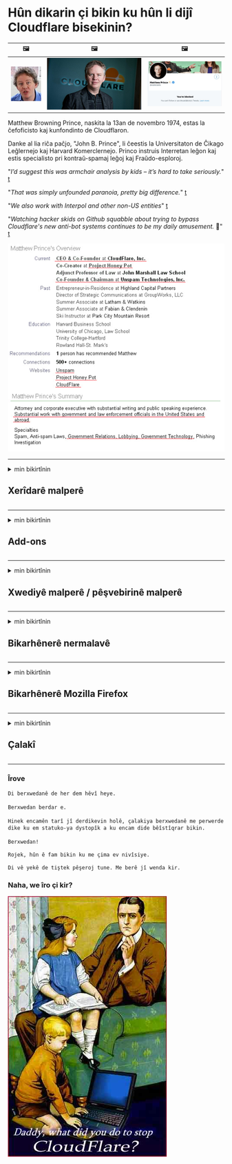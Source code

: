 # Hûn dikarin çi bikin ku hûn li dijî Cloudflare bisekinin?

| 🖼 | 🖼 | 🖼 |
| --- | --- | --- |
| ![](../image/matthew_prince_teen.jpg) | ![](../image/matthew_prince.jpg) | ![](../image/blockedbymatthewprince.jpg) |


Matthew Browning Prince, naskita la 13an de novembro 1974, estas la ĉefoficisto kaj kunfondinto de Cloudflaron.

Danke al lia riĉa paĉjo, "John B. Prince", li ĉeestis la Universitaton de Ĉikago Leĝlernejo kaj Harvard Komerclernejo.
Princo instruis Interretan leĝon kaj estis specialisto pri kontraŭ-spamaj leĝoj kaj Fraŭdo-esploroj.


"*I’d suggest this was armchair analysis by kids – it’s hard to take seriously.*" [t](https://www.theguardian.com/technology/2015/nov/19/cloudflare-accused-by-anonymous-helping-isis)

"*That was simply unfounded paranoia, pretty big difference.*"  [t](https://twitter.com/xxdesmus/status/992757936123359233)

"*We also work with Interpol and other non-US entities*" [t](https://twitter.com/eastdakota/status/1203028504184360960)

"*Watching hacker skids on Github squabble about trying to bypass Cloudflare's new anti-bot systems continues to be my daily amusement.* 🍿" [t](https://twitter.com/eastdakota/status/1273277839102656515)


![](../image/whoismp.jpg)

---


<details>
<summary>min bikirtînin

## Xerîdarê malperê
</summary>


- Ger malpera ku hûn dixwazin Cloudflare bikar tîne, ji wan re vebêjin ku Cloudflare bikar neynin.
  - Li medyaya civakî ya wekî Facebook, Reddit, Twitter an Mastodon qîrîn çênabe. [Kiryarên ji hashtagan bilindtir in.](https://twitter.com/phyzonloop/status/1274132092490862594)
  - Ger hûn dixwazin xwe bikêrhatî bibin hewl bidin ku bi xwediyê malperê re têkiliyê daynin.

[Cloudflare got](https://github.com/Eloston/ungoogled-chromium/issues/783):
```
Em tewsiye dikin ku hûn ji bo karûbarên taybetî an malperên ku hûn bi wan re pirsgirêk derdikevin bigihîjin rêveberan û ezmûna xwe parve bikin.
```

[Heke hûn wê nexwazin, xwediyê malperê vê pirsgirêkê qet nizane.](../PEOPLE.md)

![](../image/liberapay.jpg)

[Mînaka serkeftî](https://counterpartytalk.org/t/turn-off-cloudflare-on-counterparty-co-plz/164/5).<br>
Pirsgirêkek we heye? [Voicedî dengê xwe bilind bikin.](https://github.com/maraoz/maraoz.github.io/issues/1) Mînaka jêrîn.

```
Hûn tenê alîkariya sansura pargîdanî û çavdêriya girseyî dikin.
http://crimeflare.eu.org
```

```
Malpera we di nav baxçeyê dîwarê taybet ê CloudFlare de xespkirina nepenîtiyê ye.
http://crimeflare.eu.org
```

- Hinek dem bikişînin ku polîtîkaya nepeniya malperê bixwînin.
  - heke malper li pişt Cloudflare ye an jî malper karûbarên bi Cloudflare ve girêdayî bikar tîne.

Divê ew rave bike ka "Cloudflare" çi ye, û destûrê bixwaze ku daneyên xwe bi Cloudflare re parve bike. Heke wiya neke dê baweriyê bişkîne û ji malpera tê pirsîn were dûrxistin.

[Mînakek polîtîkaya nepenîtiyê ya qebûlkirî li vir e](https://archive.is/bDlTz) ("Subprocessors" > "Entity Name")

```
Min siyaseta weya nepenîtiyê xwendiye û ez nikarim peyva Cloudflare bibînim.
Ez berdewam nakim ku daneyên bi we re parve bikim ger hûn berdewam bikin ku daneyên min bidin Cloudflare.
http://crimeflare.eu.org
```

Ev mînakek polîtîkaya nepenîtiyê ye ku peyva Cloudflare nîne.
[Liberland Jobs](https://archive.is/daKIr) [privacy policy](https://docsend.com/view/feiwyte):

![](../image/cfwontobey.jpg)

Cloudflare polîtîkaya nepeniya xwe heye.
[Cloudflare ji mirovên doxxing hez dike.](https://www.reddit.com/r/GamerGhazi/comments/2s64fe/be_wary_reporting_to_cloudflare/)

Li vir ji bo forma navnîşkirina malperê mînakek baş e.
AFAIK, sifir malper vê yekê dike. Hûn ê ji wan bawer bikin?

```
Bi tikandina "Sign up for XYZ", hûn ji şert û mercên me yên ragihandinê û nepenîtiyê razî ne.
Hûn jî qebûl dikin ku daneyên xwe bi Cloudflare re parve bikin û di heman demê de bi daxuyaniya nepenîtiya cloudflare re jî dipejirînin.
Ger Cloudflare agahdariya we diweşîne an nahêle hûn bi serveratên me ve werin girêdan, ne sûcê me ye. [*]

[ Tomar kirin ] [ Ez napejirînim ]
```
[*] [PEOPLE.md](../PEOPLE.md)


- Biceribînin ku karûbarê wan bikar neynin. Ji bîr mekin ku hûn ji hêla Cloudflare ve têne temaşekirin.
  - ["I'm in your TLS, sniffin' your passworz"](../image/iminurtls.jpg)

- Li malpera din bigerin. Li ser înternetê alternatîf û oportunîte hene!

- Hevalên xwe qane bikin ku rojane Tor bikar bînin.
  - Divê bênavbûn standarda înterneta vekirî be!
  - [Bala xwe bidinê ku projeya Tor ji vê projeyê hez nake.](../HISTORY.md)

</details>

------

<details>
<summary>min bikirtînin

## Add-ons
</summary>

- Ger geroka we Firefox e, Tor Browser, an Chromium-a Neçandî yek ji van pêvekên li jêr bikar bîne.
  - Heke hûn dixwazin pêvekek nû ya din lê zêde bikin pêşî li wê bipirsin.


| Nav | Pêşvebir | Alîkarî | Dikare Asteng bike | Dikare Agahdar bike | Chrome |
| -------- | -------- | -------- | -------- | -------- | -------- |
| [Bloku Cloudflaron MITM-Atakon](../subfiles/addon/bcma.md) | #Addon | [ ? ](http://crimeflare.eu.org/) | **Erê**     | **Erê**     |  **Erê** |
| [Ĉu ligoj estas vundeblaj al MITM-atako?](../subfiles/addon/ismm.md) | #Addon | [ ? ](http://crimeflare.eu.org/) | Na     | **Erê**     |  **Erê** |
| [Ĉu ĉi tiuj ligoj blokos Tor-uzanton?](../subfiles/addon/isat.md) | #Addon | [ ? ](http://crimeflare.eu.org/) | Na     | **Erê**     |  **Erê** |
| [Block Cloudflare MITM Attack](https://trac.torproject.org/projects/tor/attachment/ticket/24351/block_cloudflare_mitm_attack-1.0.14.1-an%2Bfx.xpi)<br>[**DELETED BY TOR PROJECT**](../HISTORY.md) | nullius | [ ? ](../tool/block_cloudflare_mitm_fx), [Link](http://crimeflare.eu.org/) | **Erê**     | **Erê**     |  Na |
| [TPRB](http://sw.nnpaefp7pkadbxxkhz2agtbv2a4g5sgo2fbmv3i7czaua354334uqqad.onion/) | Sw | [ ? ](http://sw.nnpaefp7pkadbxxkhz2agtbv2a4g5sgo2fbmv3i7czaua354334uqqad.onion/) | **Erê**     | **Erê**     |  Na |
| [Detect Cloudflare](https://addons.mozilla.org/en-US/firefox/addon/detect-cloudflare/) | Frank Otto | [ ? ](https://github.com/traktofon/cf-detect) | Na     | **Erê**     |  Na |
| [True Sight](https://addons.mozilla.org/en-US/firefox/addon/detect-cloudflare-plus/) | claustromaniac | [ ? ](https://github.com/claustromaniac/detect-cloudflare-plus) | Na     | **Erê**     |  Na |
| [Which Cloudflare datacenter am I visiting?](https://addons.mozilla.org/en-US/firefox/addon/cf-pop/) | 依云 | [ ? ](https://github.com/lilydjwg/cf-pop) | Na     | **Erê**     |  Na |


- "Decentraleyes" dikare girêdana "CDNJS (Cloudflare)" rawestîne.
  - Ew nahêle ku gelek daxwaz bigihîjin toran, û pelên herêmî xizmetê dike da ku malperan neşikîne.
  - Pêşvebir bersiv da: "[very concerning indeed](https://github.com/Synzvato/decentraleyes/issues/236#issuecomment-352049501)", "[widespread usage severely centralizes the web](https://github.com/Synzvato/decentraleyes/issues/251#issuecomment-366752049)"

- [Her weha hûn dikarin sertîfîkaya Cloudflare jî ji Desthilatiya Bawernameya xwe (CA) derxînin an jî bêbawer bimînin.](https://www.ssl.com/how-to/remove-root-certificate-firefox/)

</details>

------

<details>
<summary>min bikirtînin

## Xwediyê malperê / pêşvebirinê malperê
</summary>


![](../image/word_cloudflarefree.jpg)

- Çareseriya Cloudflare, Periyod bikar neynin.
  - Hûn dikarin ji wiya çêtir bikin, ne? [Li vir awayê rakirina abonetiyê, plansaziyê, domanan, an hesabên Cloudflare ye.](https://support.cloudflare.com/hc/en-us/articles/200167776-Removing-subscriptions-plans-domains-or-accounts)

| 🖼 | 🖼 |
| --- | --- |
| ![](../image/htmlalertcloudflare.jpg) | ![](../image/htmlalertcloudflare2.jpg) |

- Zêdetir xerîdar dixwazin? Hûn dizanin çi bikin. Hint "jorê rêzê" ye.
  - [Silav, we nivîsand "Em nehîniya we cidî digirin" lê min "Çewtiya 403 Nûkerê Anonîm Qedexe Destûr Nabe" girt.](https://it.slashdot.org/story/19/02/19/0033255/stop-saying-we-take-your-privacy-and-security-seriously) Hûn çima Tor Or VPN asteng dikin? Why çima hûn e-nameyên demkî asteng dikin?

![](../image/anonexist.jpg)

- Bikaranîna Cloudflare dê derfetên qutbûnê zêde bike. Ger servera we kêm be an Cloudflare hilweşe mêvan nikarin xwe bigihînin malpera we.
  - [Ma hûn bi rastî difikirin ku Cloudflare qet naçe?](https://www.ibtimes.com/cloudflare-down-not-working-sites-producing-504-gateway-timeout-errors-2618008) [Another](https://twitter.com/Jedduff/status/1097875615997399040) [sample](https://twitter.com/search?f=tweets&vertical=default&q=Cloudflare%20is%20having%20problems). [Need more](../PEOPLE.md)?

![](../image/cloudflareinternalerror.jpg)

- Bikaranîna Cloudflare ji bo proxy "Xizmeta API", "servera nûvekirina nermalava" an "RSS feed" dê zirarê bide xerîdarê we. Xerîdarek gazî we kir û got "Ez êdî nikarim API-ya we bikar bînim", û hûn nizanin çi diqewime. Cloudflare dikare bi bêdengî xerîdarê we asteng bike. Hûn difikirin baş e?
  - Gelek xerîdar û xwendevanên RSS-serhêl ên serhêl hene. Heke hûn nahêlin mirov abone bibin hûn çima RSS-ê diweşînin?

![](../image/rssfeedovercf.jpg)

- Ma hûn belgeya HTTPS hewce ne? "Bila ryîfre bikin" bikar bînin an jî tenê ji pargîdaniya CA bikirin.

- Ma servera DNS-ê hewce dike? Ma hûn nekarin servera xwe saz bikin? Çawa li ser wan: [Hurricane Electric Free DNS](https://dns.he.net/), [Dyn.com](https://dyn.com/dns/), [1984 Hosting](https://www.1984hosting.com/), [Afraid.Org (Ger hûn TOR bikar bînin dê rêveber hesabê xwe jê bibe)](https://freedns.afraid.org/)
  - [Alternativoj al DNS](../subfiles/alternative/domaindns.md)

- Ji bo xizmeta mêvandariyê digerin? Tenê belaş? Çawa li ser wan: [Onion Service](http://vww6ybal4bd7szmgncyruucpgfkqahzddi37ktceo3ah7ngmcopnpyyd.onion/en/security/network-security/tor/onionservices-best-practices), [Free Web Hosting Area](https://freewha.com/), [Autistici/Inventati Web Site Hosting](https://www.autinv5q6en4gpf4.onion/services/website), [Github Pages](https://pages.github.com/), [Surge](https://surge.sh/)
  - [Alternatîfên Cloudflare](../subfiles/alternative/cloudflare.md)

- Ma hûn "cloudflare-ipfs.com" bikar tînin? [Ma hûn dizanin Cloudflare IPFS xirab e?](../PEOPLE.md)

- Firewall-a Web Application-ê wekî OWASP û Fail2Ban li ser servera xwe saz bikin û wê rast vesaz bikin.
  - Astengkirina Tor ne çareserî ye. Her kes tenê ji bo bikarhênerên piçûk ên xirab ceza nekin.

- Redirect bikin an asteng bikin ku bikarhênerên "Cloudflare Warp" xwe bigihînin malpera we. If eger hûn dikarin sedemek peyda bikin.

> Navnîşa IP-yê: "[Rêzikên IP-yên heyî yên Cloudflare](cloudflare_inc/)"

> A: Tenê wan asteng bikin

```
server {
...
deny 173.245.48.0/20;
deny 103.21.244.0/22;
deny 103.22.200.0/22;
deny 103.31.4.0/22;
deny 141.101.64.0/18;
deny 108.162.192.0/18;
deny 190.93.240.0/20;
deny 188.114.96.0/20;
deny 197.234.240.0/22;
deny 198.41.128.0/17;
deny 162.158.0.0/15;
deny 104.16.0.0/12;
deny 172.64.0.0/13;
deny 131.0.72.0/22;
deny 2400:cb00::/32;
deny 2606:4700::/32;
deny 2803:f800::/32;
deny 2405:b500::/32;
deny 2405:8100::/32;
deny 2a06:98c0::/29;
deny 2c0f:f248::/32;
...
}
```

> B: Vegere ser rûpelê hişyariyê

```
http {
...
geo $iscf {
default 0;
173.245.48.0/20 1;
103.21.244.0/22 1;
103.22.200.0/22 1;
103.31.4.0/22 1;
141.101.64.0/18 1;
108.162.192.0/18 1;
190.93.240.0/20 1;
188.114.96.0/20 1;
197.234.240.0/22 1;
198.41.128.0/17 1;
162.158.0.0/15 1;
104.16.0.0/12 1;
172.64.0.0/13 1;
131.0.72.0/22 1;
2400:cb00::/32 1;
2606:4700::/32 1;
2803:f800::/32 1;
2405:b500::/32 1;
2405:8100::/32 1;
2a06:98c0::/29 1;
2c0f:f248::/32 1;
}
...
}

server {
...
if ($iscf) {rewrite ^ https://example.com/cfwsorry.php;}
...
}

<?php
header('HTTP/1.1 406 Not Acceptable');
echo <<<CLOUDFLARED
Thank you for visiting ourwebsite.com!<br />
We are sorry, but we can't serve you because your connection is being intercepted by Cloudflare.<br />
Please read http://crimeflare.eu.org for more information.<br />
CLOUDFLARED;
die();
```

- Ger hûn ji azadiyê bawer dikin û bikarhênerên bênav pêşwazî dikin Xizmeta Tor Onion an I2P saz bikin.

- Ji kargêrên din ên malperên dualî yên Clearnet / Tor şîretan bipirsin û hevalên bênav bikin!

</details>

------

<details>
<summary>min bikirtînin

## Bikarhênerê nermalavê
</summary>


- Discord CloudFlare bikar tîne. Alternatîf? Em pêşniyar dikin [**Briar** (Android)](https://f-droid.org/en/packages/org.briarproject.briar.android/), [Ricochet (PC)](https://ricochet.im/), [Tox + Tor (Android/PC)](https://tox.chat/download.html)
  - Briar daemon Tor tê de ye da ku hûn neçar bimînin ku Orbot saz bikin.
  - Pêşdebirên Qwtch, Taybetmendiya Vekirî, projeya stop_cloudflare ji karûbarê xweya git bê hay jê kirin.

- Heke hûn Debian GNU / Linux, an her derivatek bikar bînin, bibin abone: [bug #831835](https://bugs.debian.org/cgi-bin/bugreport.cgi?bug=831835). Heke hûn dikarin, alîkariyê bikin ku patchê rast bikin, û alîkar bikin ku parastvan li ser encamek rast were ka gelo divê were qebûl kirin.

- Van gerokan tim pêşniyar bikin.

| Nav | Pêşvebir | Alîkarî | Agahkişî |
| -------- | -------- | -------- | -------- |
| [Ungoogled-Chromium](https://ungoogled-software.github.io/ungoogled-chromium-binaries/) | Eloston | [ ? ](https://github.com/Eloston/ungoogled-chromium) | PC (Win, Mac, Linux)  _!Tor_ |
| [Bromite](https://www.bromite.org/fdroid) | Bromite | [ ? ](https://github.com/bromite/bromite/issues) | Android  _!Tor_ |
| [Tor Browser](https://www.torproject.org/download/) | Tor Project | [ ? ](https://support.torproject.org/) | PC (Win, Mac, Linux)  _Tor_|
| [Tor Browser Android](https://www.torproject.org/download/) | Tor Project | [ ? ](https://support.torproject.org/) | Android  _Tor_|
| [Onion Browser](https://itunes.apple.com/us/app/onion-browser/id519296448?mt=8) | Mike Tigas | [ ? ](https://github.com/OnionBrowser/OnionBrowser/issues) | Apple iOS  _Tor_|
| [GNU/Icecat](https://www.gnu.org/software/gnuzilla/) | GNU | [ ? ](https://www.gnu.org/software/gnuzilla/) | PC (Linux) |
| [IceCatMobile](https://f-droid.org/en/packages/org.gnu.icecat/) | GNU | [ ? ](https://lists.gnu.org/mailman/listinfo/bug-gnuzilla) | Android |
| [Iridium Browser](https://iridiumbrowser.de/about/) | Iridium | [ ? ](https://github.com/iridium-browser/iridium-browser/) | PC (Win, Mac, Linux, OpenBSD) |


Taybetmendiya nermalava din bêkêmasî ye. Ev nayê vê wateyê ku geroka Tor "kamil" e.
Li ser înternet û teknolojiyê% 100 ewlehî û 100% taybet tune.

- Naxwazin Tor bikar bînin? Hûn dikarin bi gerdûneya Tor re her rûgerek bikar bînin.
  - [Bala xwe bidinê ku projeya Tor ji vê yekê hez nake.](https://support.torproject.org/tbb/tbb-9/) Ger hûn bikaribin wiya bikin Geroka Tor bikar bînin.
- [Meriv çawa Chromiumê bi Tor re bikar tîne](../subfiles/chromium_tor.md)


Ka em li ser nepeniya nermalava din biaxivin.

- [Heke hûn bi rastî hewce ne ku Firefox bikar bînin, "Firefox ESR" hilbijêrin.](https://www.mozilla.org/en-US/firefox/organizations/)
  - [Firefox - Çavdêrê Spyware](https://spyware.neocities.org/articles/firefox.html)
  - [Firefox axaftina azad red dike, axaftina azad qedexe dike](https://web.archive.org/web/20200423010026/https://reclaimthenet.org/firefox-rejects-free-speech-bans-free-speech-commenting-plugin-dissenter-from-its-extensions-gallery/)
  - ["100+ deng kêm. Wusa dixuye ku ji pargîdaniyek nermalavê tê xwestin ku pê ve bimîne ... nermalav di van rojan de pir zêde ye."](https://old.reddit.com/r/firefox/comments/gutdiw/weve_got_work_to_do_the_mozilla_blog/fslbbb6/)
  - [Hêê, çima Firefox di navnîşana URL-ya min de girêdanên piştgirî nîşanî min dide?](https://www.reddit.com/r/firefox/comments/jybx2w/uh_why_is_firefox_showing_me_sponsored_links_in/)
  - [Mozilla - Devblîs Zayend](https://digdeeper.neocities.org/ghost/mozilla.html)

- [Ji bîr mekin, Mozilla karûbarê Cloudflare bikar tîne.](https://www.robtex.com/dns-lookup/www.mozilla.org) [Ew jî li ser hilbera xwe karûbarê DNS-ya Cloudflare bikar tînin.](https://www.theregister.co.uk/2018/03/21/mozilla_testing_dns_encryption/)

- [Mozilla vê bilêtê bi fermî red kir.](https://bugzilla.mozilla.org/show_bug.cgi?id=1426618)

- [Firefox Focus henek e.](https://github.com/mozilla-mobile/focus-android/issues/1743) [Wan soz da ku dê telemetryê vemirînin lê wan ew guhert.](https://github.com/mozilla-mobile/focus-android/issues/4210)

- [Pêşvebir PaleMoon / Basilisk ji Cloudflare hez dike.](https://github.com/mozilla-mobile/focus-android/issues/1743#issuecomment-345993097)
  - [Pêşkêşkara Arşîva Pale Moon-ê 18 mehan malware hacker kir û belav kir](https://www.reddit.com/r/privacytoolsIO/comments/cc808y/pale_moons_archive_server_hacked_and_spread/)
  - Ew ji bikarhênerên Tor jî nefret dike - "[Bila li hember Tor dijminahî be. Ez wisa difikirim ku divê pir malperan li hember Tor dijminahiya wê faktora xirabkariyê ya pir zêde hebe.](https://github.com/yacy/yacy_search_server/issues/314#issuecomment-565932097)"

- [Waterfox xwedan pirsgirêkek "xaniyê têlefonan" e](https://spyware.neocities.org/articles/waterfox.html)

- [Google Chrome sîxuriyek e.](https://www.gnu.org/proprietary/malware-google.en.html)
  - [Google çalakiya we profîlek dike.](https://spyware.neocities.org/articles/chrome.html)

- [SRWare Iron gelek têlefonan girêdana malê dikin.](https://spyware.neocities.org/articles/iron.html) Her weha bi domên google-ê ve girêdayî dibe.

- [Bopînerên spî yên Facebook / Twitter-ên Browser Brave.](https://www.bleepingcomputer.com/news/security/facebook-twitter-trackers-whitelisted-by-brave-browser/)
  - [Li vir bêtir pirsgirêk hene.](https://spyware.neocities.org/articles/brave.html)
  - [nasnameya hevkariya binance](https://twitter.com/cryptonator1337/status/1269594587716374528)

- [Microsoft Edge dihêle ku Facebook kodê Flash-ê li pişta bikarhêneran bimeşîne.](https://www.zdnet.com/article/microsoft-edge-lets-facebook-run-flash-code-behind-users-backs/)

- [Vivaldi ji nepeniya te re rêz nagire.](https://spyware.neocities.org/articles/vivaldi.html)

- [Asta spyware ya Opera: Pir zêde](https://spyware.neocities.org/articles/opera.html)

- Apple iOS: [Pêdivî ye ku hûn hîç iOS-ê bikar neynin, nemaze ji ber ku ew malware ye.](https://www.gnu.org/proprietary/malware-apple.html)

Ji ber vê yekê em tenê maseya jorîn pêşniyar dikin. Tiştek din.

</details>

------

<details>
<summary>min bikirtînin

## Bikarhênerê Mozilla Firefox
</summary>


- "Firefox Nightly" dê bêyî rêbaza vebijarkî agahdariya asta xeletiyê ji serverên Mozilla re bişîne.
  - [Pêşkêşkerên Mozilla Cloudflare dişon](https://www.digwebinterface.com/?hostnames=www.mozilla.org%0D%0Amozilla.cloudflare-dns.com&type=&ns=resolver&useresolver=8.8.4.4&nameservers=)

- Gengaz e ku meriv qedexe bike ku Firefox bi servera Mozilla re têkildar be.
  - [Rêbername-şablonên Mozilla-yê](https://github.com/mozilla/policy-templates/blob/master/README.md)
  - Di hişê xwe de bimînin ku dibe ku ev hîle di guhertoya paşê de kar neke ji ber ku Mozilla hez dike ku xwe bixwe nav lîsteya spî de.
  - Firewall û Parzûna DNS bikar bînin da ku wan bi tevahî asteng bikin.

"`/distribution/policies.json`"

>     "WebsiteFilter": {
> 		"Block": [
> 		"*://*.mozilla.com/*",
> 		"*://*.mozilla.net/*",
> 		"*://*.mozilla.org/*",
> 		"*://webcompat.com/*",
> 		"*://*.firefox.com/*",
> 		"*://*.thunderbird.net/*",
> 		"*://*.cloudflare.com/*"
> 		]
>     },


- ~~Li ser şopînera mozilla-yê xeletiyek ragihînin, ji wan re bêjin ku Cloudflare bikar neynin.~~ Li ser bugzilla raporek çewtiyê hebû. Gelek kesan xemgîniya xwe şandin, lêbelê çewtiyek ji hêla rêveberê ve di 2018 de hate veşartin.

- Hûn dikarin DoH-ê di Firefox-ê de neçalak bikin.
  - [Pêşkêşkera default a DNS-a ya firefox-ê biguherînin](../subfiles/change-firefox-dns.md)

![](../image/firefoxdns.jpg)

- [Heke hûn dixwazin DNS-ne-ISP bikar bînin, karanîna karûbarê OpenNIC Tier2 DNS-an an karûbarên DNS-yên ne-Cloudflare bifikirin.](https://wiki.opennic.org/start)
![](../image/opennic.jpg)
  - Cloudflare bi DNS asteng bikin. [Crimeflare DNS](../subfiles/service/publicdns.md)

- Hûn dikarin Tor wekî çareserkerê DNS bikar bînin. [Heke hûn ne pisporê Tor in, li vir pirsê bikin.](https://tor.stackexchange.com/)

> **Çawa?**
> 1. Tor dakêşin û li ser komputera xwe saz bikin.
> 2. Vê rêzê li pelê "torrc" zêde bikin.
> DNSPort 127.0.0.1:53
> 3. Tor ji nû ve bidin destpêkirin.
> 4. Pêşkêşkara DNS ya kompûtera xwe li ser "127.0.0.1" saz bikin.

</details>

------

<details>
<summary>min bikirtînin

## Çalakî
</summary>


- Li ser xetereyên Cloudflare ji yên dora xwe re vebêjin.

- [Alîkariya baştirkirina vê embarê bikin.](http://crimeflare.eu.org)
  - Hem navnîş, hem argumanên li dijî wê hem jî hûrgulî.

- [Li ku derê bi Cloudflare (û pargîdaniyên wekhev re) xelet diçin bi belge bikin û pir eşkere bikin, dema ku hûn wusa bikin ewle bikin ku hûn behsa vê embarê bikin](http://crimeflare.eu.org) :)

- Zêdetir kes bi default Tor bikar bînin da ku ew bikaribin tevgerê ji perspektîfa deverên cûda yên cîhanê biceribînin.

- Koman dest pê bikin, di medyaya civakî û cîhê goşt de, ji bo rizgarkirina cîhanê ji Cloudflare.

- Ku guncan be, bi van koman re li ser vê embarê pêwendîdar be - ev dikare bibe cîhek ji bo koordînekirina xebata bi hev re wekî kom.

- [Hevkariyek dest pê bikin ku dikare ji Cloudflare re alternatîfek ne pargîdanî ya watedar peyda bike.](../subfiles/alternative/cloudflare.md)

- Bila ji me re her alternatîfan agahdar bikin ku bi kêmanî li dijî Cloudflare berevaniya pirrjimar a pirrjimar peyda bikin.

- Ger hûn xerîdarek Cloudflare ne, mîhengên nepeniya xwe saz bikin, û li benda wan binerin ku wan wan binpê bike.
  - [Dûv re wan di bin tawanên binpêkirina dijî-spam / nepenîtiyê de bînin.](https://twitter.com/thexpaw/status/1108424723233419264)

- Heke hûn li Dewletên Yekbûyî yên Amerîkayê ne û malpera ku tê pirsîn bankek an hesabvanek e, hewl bidin ku zexta hiqûqî têxin bin Qanûna Gramm – Leach – Bliley, an jî Amerîkiyên bi Qanûna Gumankirinê û ji me re ragihînin ku hûn çiqasî digirin .

- Ger malper malperek hukûmetê ye, hewl bidin ku zexta hiqûqî têxin bin 1. Guhertina Destûra DY.

- Heke hûn hemwelatiyê Yekîtiya Ewrûpa ne, bi malperê re têkilî daynin da ku hûn agahdariya kesane ya xwe di bin Rêziknameya Parastina Daneya Giştî de bişînin. Heke ew red dikin ku agahdariya we bidin we, ew binpêkirina qanûnê ye.

- Ji bo pargîdaniyên ku dibêjin li ser malpera xwe xizmetê pêşkêş dikin, hewl didin ku wan wekî "reklama derewîn" ji rêxistinên parastina xerîdar û BBB re ragihînin. Malperên Cloudflare ji hêla pêşkêşkerên Cloudflare ve têne xizmet kirin.

- [ITU di çarçova Dewletên Yekbûyî de pêşniyar dike ku Cloudflare dest pê dike ku têra xwe mezin bibe ku qanûna dijminatiyê li ser wan were hilweşandin.](https://www.itu.int/en/ITU-T/Workshops-and-Seminars/20181218/Documents/Geoff_Huston_Presentation.pdf)

- Tête fikirîn ku guhertoya 4 a GNU GPL dikare li dijî hilanîna koda çavkaniyê ya li pişta karûbarek wusa, ji bo hemî GPLv4 û bernameyên paşîn hewce bike ku bi kêmî ve koda çavkaniyê bi navgîniyek ku cûdakariyê nade bikarhênerên Tor.

- [Se vi uzas Mastodon bonvolu sekvi la konton Mitigator](../subfiles/service/altlink.md).

</details>

------

### Îrove

```
Di berxwedanê de her dem hêvî heye.

Berxwedan berdar e.

Hinek encamên tarî jî derdikevin holê, çalakiya berxwedanê me perwerde dike ku em statuko-ya dystopîk a ku encam dide bêîstîqrar bikin.

Berxwedan!
```

```
Rojek, hûn ê fam bikin ku me çima ev nivîsiye.
```

```
Di vê yekê de tiştek pêşeroj tune. Me berê jî wenda kir.
```

### Naha, we îro çi kir?


![](../image/stopcf.jpg)
